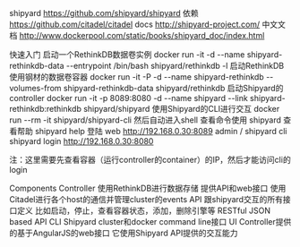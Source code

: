 shipyard
		https://github.com/shipyard/shipyard
	依赖
		https://github.com/citadel/citadel
	docs
		http://shipyard-project.com/
	中文文档
		http://www.dockerpool.com/static/books/shipyard_doc/index.html


快速入门
	启动一个RethinkDB数据卷实例
		docker run -it -d --name shipyard-rethinkdb-data --entrypoint /bin/bash shipyard/rethinkdb -l
	启动RethinkDB使用钢材的数据卷容器
		docker run -it -P -d --name shipyard-rethinkdb --volumes-from shipyard-rethinkdb-data shipyard/rethinkdb
	启动Shipyard的controller
		docker run -it -p 8089:8080 -d --name shipyard --link shipyard-rethinkdb:rethinkdb shipyard/shipyard
	使用Shipyard的CLI进行交互
		docker run --rm -it shipyard/shipyard-cli
		然后自动进入shell
		查看命令使用
			shipyard
		查看帮助
			shipyard help
		登陆
			web
				http://192.168.0.30:8089
				admin / shipyard
			cli
				shipyard login
				http://192.168.0.30:8080

注：这里需要先查看容器（运行controller的container）的IP，然后才能访问cli的login

Components
	Controller
		使用RethinkDB进行数据存储
		提供API和web接口
		使用Citadel进行各个host的通信并管理cluster的events
	API
		跟shipyard交互的所有接口定义
		比如启动，停止，查看容器状态，添加，删除引擎等
		RESTful JSON based API
	CLI
		Shipyard cluster和docker command line接口
	UI
		Controller提供的基于AngularJS的web接口
		它使用Shipyard API提供的交互能力
